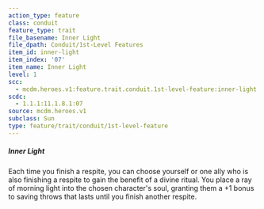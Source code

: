 ```yaml
---
action_type: feature
class: conduit
feature_type: trait
file_basename: Inner Light
file_dpath: Conduit/1st-Level Features
item_id: inner-light
item_index: '07'
item_name: Inner Light
level: 1
scc:
  - mcdm.heroes.v1:feature.trait.conduit.1st-level-feature:inner-light
scdc:
  - 1.1.1:11.1.8.1:07
source: mcdm.heroes.v1
subclass: Sun
type: feature/trait/conduit/1st-level-feature
---
```


##### Inner Light

Each time you finish a respite, you can choose yourself or one ally who is also finishing a respite to gain the benefit of a divine ritual. You place a ray of morning light into the chosen character's soul, granting them a +1 bonus to saving throws that lasts until you finish another respite.
